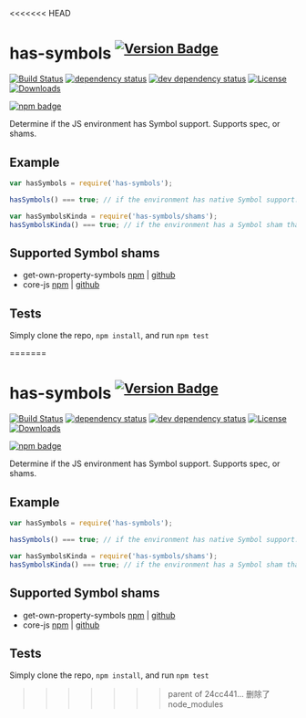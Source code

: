 <<<<<<< HEAD
# has-symbols <sup>[![Version Badge][2]][1]</sup>

[![Build Status][3]][4]
[![dependency status][5]][6]
[![dev dependency status][7]][8]
[![License][license-image]][license-url]
[![Downloads][downloads-image]][downloads-url]

[![npm badge][11]][1]

Determine if the JS environment has Symbol support. Supports spec, or shams.

## Example

```js
var hasSymbols = require('has-symbols');

hasSymbols() === true; // if the environment has native Symbol support. Not polyfillable, not forgeable.

var hasSymbolsKinda = require('has-symbols/shams');
hasSymbolsKinda() === true; // if the environment has a Symbol sham that mostly follows the spec.
```

## Supported Symbol shams
 - get-own-property-symbols [npm](https://www.npmjs.com/package/get-own-property-symbols) | [github](https://github.com/WebReflection/get-own-property-symbols)
 - core-js [npm](https://www.npmjs.com/package/core-js) | [github](https://github.com/zloirock/core-js)

## Tests
Simply clone the repo, `npm install`, and run `npm test`

[1]: https://npmjs.org/package/has-symbols
[2]: http://versionbadg.es/ljharb/has-symbols.svg
[3]: https://travis-ci.org/ljharb/has-symbols.svg
[4]: https://travis-ci.org/ljharb/has-symbols
[5]: https://david-dm.org/ljharb/has-symbols.svg
[6]: https://david-dm.org/ljharb/has-symbols
[7]: https://david-dm.org/ljharb/has-symbols/dev-status.svg
[8]: https://david-dm.org/ljharb/has-symbols#info=devDependencies
[9]: https://ci.testling.com/ljharb/has-symbols.png
[10]: https://ci.testling.com/ljharb/has-symbols
[11]: https://nodei.co/npm/has-symbols.png?downloads=true&stars=true
[license-image]: http://img.shields.io/npm/l/has-symbols.svg
[license-url]: LICENSE
[downloads-image]: http://img.shields.io/npm/dm/has-symbols.svg
[downloads-url]: http://npm-stat.com/charts.html?package=has-symbols
=======
# has-symbols <sup>[![Version Badge][2]][1]</sup>

[![Build Status][3]][4]
[![dependency status][5]][6]
[![dev dependency status][7]][8]
[![License][license-image]][license-url]
[![Downloads][downloads-image]][downloads-url]

[![npm badge][11]][1]

Determine if the JS environment has Symbol support. Supports spec, or shams.

## Example

```js
var hasSymbols = require('has-symbols');

hasSymbols() === true; // if the environment has native Symbol support. Not polyfillable, not forgeable.

var hasSymbolsKinda = require('has-symbols/shams');
hasSymbolsKinda() === true; // if the environment has a Symbol sham that mostly follows the spec.
```

## Supported Symbol shams
 - get-own-property-symbols [npm](https://www.npmjs.com/package/get-own-property-symbols) | [github](https://github.com/WebReflection/get-own-property-symbols)
 - core-js [npm](https://www.npmjs.com/package/core-js) | [github](https://github.com/zloirock/core-js)

## Tests
Simply clone the repo, `npm install`, and run `npm test`

[1]: https://npmjs.org/package/has-symbols
[2]: http://versionbadg.es/ljharb/has-symbols.svg
[3]: https://travis-ci.org/ljharb/has-symbols.svg
[4]: https://travis-ci.org/ljharb/has-symbols
[5]: https://david-dm.org/ljharb/has-symbols.svg
[6]: https://david-dm.org/ljharb/has-symbols
[7]: https://david-dm.org/ljharb/has-symbols/dev-status.svg
[8]: https://david-dm.org/ljharb/has-symbols#info=devDependencies
[9]: https://ci.testling.com/ljharb/has-symbols.png
[10]: https://ci.testling.com/ljharb/has-symbols
[11]: https://nodei.co/npm/has-symbols.png?downloads=true&stars=true
[license-image]: http://img.shields.io/npm/l/has-symbols.svg
[license-url]: LICENSE
[downloads-image]: http://img.shields.io/npm/dm/has-symbols.svg
[downloads-url]: http://npm-stat.com/charts.html?package=has-symbols
>>>>>>> parent of 24cc441... 删除了node_modules
